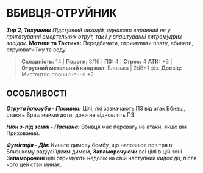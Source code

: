﻿# ВБИВЦЯ-ОТРУЙНИК

***Тир 2, Тихушник***
*Підступний лиходій, однаково вправний як у приготуванні смертельних отрут, так і у влаштуванні хитромудрих засідок*.
**Мотиви та Тактика:** Передбачати, отримувати плату, вбивати, отруювати їжу та воду

> **Складність:** 14 | **Пороги:** 8/16 | **ПЗ:** 4 | **Стрес:** 4
> **АТК:** +3 | **Отруєний метальний кинджал:** Близька | 2d8+1 фіз.
> **Досвід:** Мистецтво проникнення +2

## ОСОБЛИВОСТІ

***Отрута іклозуба - Пасивна:*** Цілі, які зазначають ПЗ від атак Вбивці, стають Вразливими доти, доки не відновлять ПЗ.

***Ніби з-під землі - Пасивна:*** Вбивця має перевагу на атаки, якщо він Прихований.

***Фумігація - Дія:*** Киньте димову бомбу, що наповнює повітря в Близькому радіусі їдким димом, **Запаморочуючи** всі цілі в цій зоні. **Запаморочені** цілі отримують недолік на свій наступний кидок дії, після чого цей стан минає.